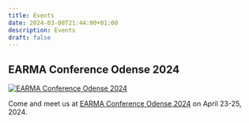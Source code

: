 ```yaml
---
title: Events
date: 2024-03-08T21:44:00+01:00
description: Events
draft: false
---
```


## EARMA Conference Odense 2024

[![EARMA Conference Odense 2024](https://earma.org/media/gallery/events-content_odense-microsite-banner-updated.jpg)][earma]

Come and meet us at [EARMA Conference Odense 2024][earma] on April 23-25, 2024.

<!-- links -->

[earma]: https://earma.org/conferences/earma-conference-odense-2024
